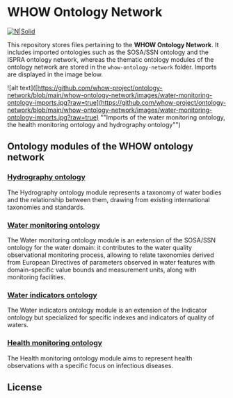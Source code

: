 # WHOW Ontology Network

[![N|Solid](https://media-exp1.licdn.com/dms/image/C4D0BAQF1_MTRwllDtA/company-logo_200_200/0/1619714587457?e=1666224000&v=beta&t=GSrOdq7fL-5BXGs5EE2zGmAveTQHCsUldp3Yf-Wv5MQ)](https://whowproject.eu/)

This repository stores files pertaining to the **WHOW Ontology Network**. It includes imported ontologies such as the SOSA/SSN ontology and the ISPRA ontology network, whereas the thematic ontology modules of the ontology network are stored in the ```whow-ontology-network``` folder. Imports are displayed in the image below.

![alt text]([https://github.com/whow-project/ontology-network/blob/main/whow-ontology-network/images/water-monitoring-ontology-imports.jpg?raw=true](https://github.com/whow-project/ontology-network/blob/main/whow-ontology-network/images/water-monitoring-ontology-imports.jpg?raw=true) ""Imports of the water monitoring ontology, the health monitoring ontology and hydrography ontology"")



## Ontology modules of the WHOW ontology network

### [Hydrography ontology](https://raw.githubusercontent.com/whow-project/ontology-network/main/whow-ontology-network/hydrography-ontology.ttl)

The Hydrography ontology module represents a taxonomy of water bodies and the relationship between them, drawing from existing international taxonomies and standards.

### [Water monitoring ontology](https://raw.githubusercontent.com/whow-project/ontology-network/main/whow-ontology-network/water-monitoring-ontology.ttl)

The Water monitoring ontology module is an extension of the SOSA/SSN ontology for the water domain: it contributes to the water quality observational monitoring process, allowing to relate taxonomies derived from European Directives of parameters observed in water features with domain-specific value bounds and measurement units, along with monitoring facilities.

### [Water indicators ontology](https://raw.githubusercontent.com/whow-project/ontology-network/main/whow-ontology-network/water-indicators-ontology.ttl)

The Water indicators ontology module is an extension of the Indicator ontology but specialized for specific indexes and indicators of quality of waters.


### [Health monitoring ontology](https://raw.githubusercontent.com/whow-project/ontology-network/main/whow-ontology-network/health-monitoring-ontology.ttl)

The Health monitoring ontology module aims to represent health observations with a specific focus on infectious diseases.

## License
